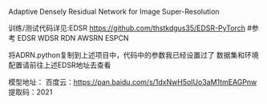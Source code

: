 Adaptive Densely Residual Network for Image Super-Resolution

训练/测试代码详见:EDSR https://github.com/thstkdgus35/EDSR-PyTorch
#参考 EDSR WDSR RDN AWSRN ESPCN

将ADRN.python复制到上述项目中，代码中的参数我已经设置过了
数据集和环境配置请前往上述EDSR地址去查看

模型地址：
  百度云：https://pan.baidu.com/s/1dxNwH5oIUo3aM1tmEAGPnw
  提取码：2021
